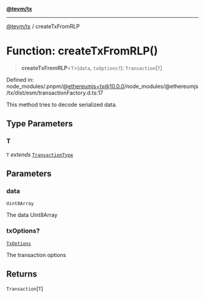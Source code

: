 [**@tevm/tx**](../README.md)

***

[@tevm/tx](../globals.md) / createTxFromRLP

# Function: createTxFromRLP()

> **createTxFromRLP**\<`T`\>(`data`, `txOptions?`): `Transaction`\[`T`\]

Defined in: node\_modules/.pnpm/@ethereumjs+tx@10.0.0/node\_modules/@ethereumjs/tx/dist/esm/transactionFactory.d.ts:17

This method tries to decode serialized data.

## Type Parameters

### T

`T` *extends* [`TransactionType`](../type-aliases/TransactionType.md)

## Parameters

### data

`Uint8Array`

The data Uint8Array

### txOptions?

[`TxOptions`](../interfaces/TxOptions.md)

The transaction options

## Returns

`Transaction`\[`T`\]
